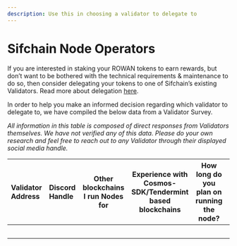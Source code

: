 ```yaml
---
description: Use this in choosing a validator to delegate to
---
```


# Sifchain Node Operators

If you are interested in staking your ROWAN tokens to earn rewards, but don’t want to be bothered with the technical requirements & maintenance to do so, then consider delegating your tokens to one of Sifchain’s existing Validators. Read more about delegation [here](https://docs.sifchain.finance/roles/delegators).

In order to help you make an informed decision regarding which validator to delegate to, we have compiled the below data from a Validator Survey.

_All information in this table is composed of direct responses from Validators themselves. We have not verified any of this data. Please do your own research and feel free to reach out to any Validator through their displayed social media handle._  


| Validator Address | Discord Handle | Other blockchains I run Nodes for |  Experience with Cosmos-SDK/Tendermint based blockchains | How long do you plan on running the node? | Why would you stop running your node? | What kind of emergency response plans do you have? |
| :--- | :--- | :---: | :---: | :---: | :---: | :---: |
|  |  |  |  |  |  |  |
|  |  |  |  |  |  |  |
|  |  |  |  |  |  |  |
|  |  |  |  |  |  |  |
|  |  |  |  |  |  |  |

